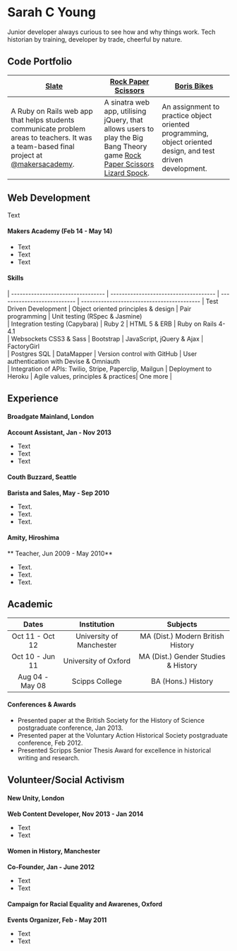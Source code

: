 # Sarah C Young

Junior developer always curious to see how and why things work. Tech historian by training, developer by trade, cheerful by nature.

## Code Portfolio

| [Slate](https://github.com/slateapp/slate) | [Rock Paper Scissors](https://github.com/sarahseewhy/RockPaperScissors) | [Boris Bikes](https://github.com/sarahseewhy/boris-bike) |
|---|---|---|
| A Ruby on Rails web app that helps students communicate problem areas to teachers. It was a team-based final project at [@makersacademy](https://github.com/makersacademy).| A sinatra web app, utilising jQuery, that allows users to play the Big Bang Theory game [Rock Paper Scissors Lizard Spock](https://www.youtube.com/watch?v=iapcKVn7DdY). | An assignment to practice object oriented programming, object oriented design, and test driven development. |

Web Development
---------------

Text

#### Makers Academy (Feb 14 - May 14)
* Text
* Text
* Text

#### Skills

| --------------------------------- | ------------------------------------- | --------------------------- | ------------------------------------------ 
| Test Driven Development           | Object oriented principles & design   | Pair programming            | Unit testing (RSpec & Jasmine)              
| Integration testing (Capybara)    | Ruby 2                                | HTML 5 & ERB                | Ruby on Rails 4-4.1                        
| Websockets CSS3 & Sass            | Bootstrap                             | JavaScript, jQuery & Ajax   | FactoryGirl                                
| Postgres SQL                      | DataMapper                            | Version control with GitHub | User authentication with Devise & Omniauth  
| Integration of APIs: Twilio, Stripe, Paperclip, Mailgun | Deployment to Heroku | Agile values, principles & practices| One more |

Experience
----------

#### Broadgate Mainland, London
**Account Assistant, Jan - Nov 2013**
- Text
- Text
- Text

#### Couth Buzzard, Seattle
**Barista and Sales, May - Sep 2010**
- Text.
- Text.
- Text.

#### Amity, Hiroshima
** Teacher, Jun 2009 - May 2010**
- Text.
- Text.
- Text.

Academic
--------
|       Dates       |        Institution                |            Subjects                   |
| :---------------: | :-------------------------------: | :-----------------------------------: | 
| Oct 11 - Oct 12   | University of Manchester          | MA (Dist.) Modern British History     | 
| Oct 10 - Jun 11   | University of Oxford              | MA (Dist.) Gender Studies & History   |
| Aug 04 - May 08   | Scipps College                    | BA (Hons.) History

#### Conferences & Awards
- Presented paper at the British Society for the History of Science postgraduate conference, Jan 2013.
- Presented paper at the Voluntary Action Historical Society postgraduate conference, Feb 2012.
- Presented Scripps Senior Thesis Award for excellence in historical writing and research.


Volunteer/Social Activism
-------------------------
#### New Unity, London
**Web Content Developer, Nov 2013 - Jan 2014**
- Text
- Text

#### Women in History, Manchester
**Co-Founder, Jan - June 2012**
- Text
- Text

#### Campaign for Racial Equality and Awarenes, Oxford
**Events Organizer, Feb - May 2011**
- Text
- Text
